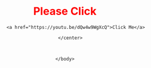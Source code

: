 <!doctype html>
<html> 
    <Head>
        <title>Hello World</title>
    </Head>
    <body>
        <center>
            <br>
            <br>
            <br>
            <br>
            <br>
            <br>
            <br>
            <br>
            <br>
            <br>
            <br>
            <br>
            <br>
            <br>
            <br>
            <br>
            <br>
            <br>
            <br>
            <br>
            <br>
            <br>
            <br>
            <h1>Please Click</h1>
            <style>
                h1{color:red;}
            </style>

            <a href="https://youtu.be/dQw4w9WgXcQ">Click Me</a>
            
        </center>

    
        
    </body>
</html>
